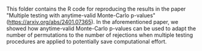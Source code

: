 This folder contains the R code for reproducing the results in the paper "Multiple testing with anytime-valid Monte-Carlo p-values" (https://arxiv.org/abs/2401.07365). In the aforementioned paper, we showed how anytime-valid Monte-Carlo p-values can be used to adapt the number of permutations to the number of rejections when multiple testing procedures are applied to potentially save computational effort. 
